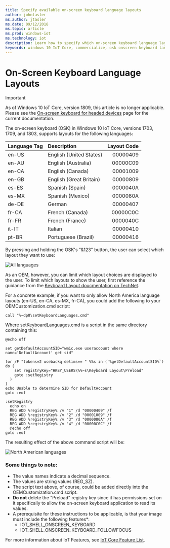 ```yaml
---
title: Specify available on-screen keyboard language layouts
author: johntasler
ms.author: jtasler
ms.date: 09/12/2018
ms.topic: article
ms.prod: windows-iot
ms.technology: iot
description: Learn how to specify which on-screen keyboard language layouts are available to the users of your Windows IoT device.
keywords: windows 10 IoT Core, commercialize, osk onscreen keyboard language layouts
---
```


# On-Screen Keyboard Language Layouts

> [!IMPORTANT]
> As of Windows 10 IoT Core, version 1809, this article is no longer applicable. Please see the
> [On-screen keyboard for headed devices](./OnScreenKeyboard.md) page for the current
> documentation.

The on-screen keyboard (OSK) in Windows 10 IoT Core, versions 1703, 1709, and 1803, supports
layouts for the following languages:

| Language Tag  | Description             | Layout Code |
| :------------ | :---------------------- | -----------:|
| en-US         | English (United States) |    00000409 |
| en-AU         | English (Australia)     |    00000C09 |
| en-CA         | English (Canada)        |    00001009 |
| en-GB         | English (Great Britain) |    00000809 |
| es-ES         | Spanish (Spain)         |    0000040A |
| es-MX         | Spanish (Mexico)        |    0000080A |
| de-DE         | German                  |    00000407 |
| fr-CA         | French (Canada)         |    00000C0C |
| fr-FR         | French (France)         |    0000040C |
| it-IT         | Italian                 |    00000410 |
| pt-BR         | Portuguese (Brazil)     |    00000416 |

By pressing and holding the OSK's "&123" button, the user can select which layout they want to use:

![All languages](../media/OnScreenKeyboard/AllLanguages.png)
 
As an OEM, however, you can limit which layout choices are displayed to the user. To limit which layouts to show the user, first reference the guidance from the [Keyboard Layout doucmentation on TechNet](https://technet.microsoft.com/library/cc978687.aspx).
 
For a concrete example, if you want to only allow North America language layouts (en-US, en-CA, es-MX, fr-CA), you could add the following to your OEMCustomization.cmd script:

```console
call "%~dp0\setKeyboardLanguages.cmd"
```

Where setKeyboardLanguages.cmd is a script in the same directory containing this:
 
```console
@echo off

set getDefaultAccountSID="wmic.exe useraccount where name='DefaultAccount' get sid"

for /F "tokens=2 usebackq delims== " %%s in (`%getDefaultAccountSID%`) do (
    set registryKey="HKEY_USERS\%%~s\Keyboard Layout\Preload"
    goto :setRegistry
  )
)
echo Unable to determine SID for DefaultAccount
goto :eof

:setRegistry
  echo on
  REG ADD %registryKey% /v "1" /d "00000409" /f
  REG ADD %registryKey% /v "2" /d "00001009" /f
  REG ADD %registryKey% /v "3" /d "0000080A" /f
  REG ADD %registryKey% /v "4" /d "00000C0C" /f
  @echo off
goto :eof
```

The resulting effect of the above command script will be:

![North American languages](../media/OnScreenKeyboard/NorthAmericanLanguages.png)

### Some things to note:
*  The value names indicate a decimal sequence.
*  The values are string values (REG_SZ).
*  The script text above, of course, could be added directly into the OEMCustomization.cmd script.
*  **Do not** delete the "Preload" registry key since it has permissions set on it specifically to allow the on-screen keyboard application to read its values.
*  A prerequisite for these instructions to be applicable, is that your image must include the following features*:
   * IOT_SHELL_ONSCREEN_KEYBOARD
   * IOT_SHELL_ONSCREEN_KEYBOARD_FOLLOWFOCUS

For more information about IoT Features, see [IoT Core Feature List](/windows-hardware/manufacture/iot/iot-core-feature-list).
